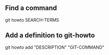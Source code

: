 Find a command
--------------

git howto SEARCH-TERMS

Add a definition to git-howto
-----------------------------

git howto add "DESCRIPTION" "GIT-COMMAND"
